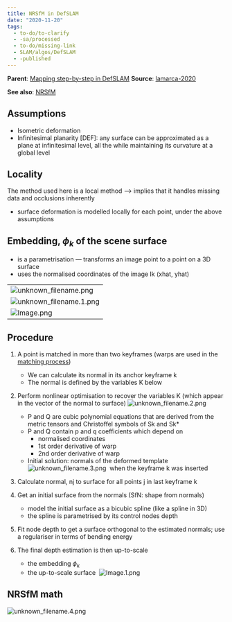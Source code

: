 ```yaml
---
title: NRSfM in DefSLAM
date: "2020-11-20"
tags:
  - to-do/to-clarify
  - -sa/processed
  - to-do/missing-link
  - SLAM/algos/DefSLAM
  - -published
---
```


**Parent**: [Mapping step-by-step in DefSLAM](mapping-step-by-step-in-defslam.md)
**Source**: [lamarca-2020](studienarbeit/lamarca-2020.md)

**See also**: [NRSfM](studienarbeit/nrsfm.md)

## Assumptions

*   Isometric deformation
*   Infinitesimal planarity \[DEF\]: any surface can be approximated as a plane at infinitesimal level, all the while maintaining its curvature at a global level

## Locality
The method used here is a local method --> implies that it handles missing data and occlusions inherently

*   surface deformation is modelled locally for each point, under the above assumptions

## Embedding, $\phi_k$ of the scene surface

*   is a parametrisation — transforms an image point to a point on a 3D surface
*   uses the normalised coordinates of the image Ik (xhat, yhat)

|     |
| --- |
| ![unknown_filename.png](./_resources/NRSfM_in_DefSLAM.resources/unknown_filename.png) |
| ![unknown_filename.1.png](./_resources/NRSfM_in_DefSLAM.resources/unknown_filename.1.png) |
| ![Image.png](./_resources/NRSfM_in_DefSLAM.resources/Image.png) |

## Procedure

1.  A point is matched in more than two keyframes (warps are used in the [matching process](studienarbeit/non-rigid-guided-matching-b-w-kfs-in-defslam.md))
    *   We can calculate its normal in its anchor keyframe k
    *   The normal is defined by the variables K below
2.  Perform nonlinear optimisation to recover the variables K (which appear in the vector of the normal to surface)
    ![unknown_filename.2.png](./_resources/NRSfM_in_DefSLAM.resources/unknown_filename.2.png)
    *   P and Q are cubic polynomial equations that are derived from the metric tensors and Christoffel symbols of Sk and Sk\*
    *   P and Q contain p and q coefficients which depend on
        *   normalised coordinates
        *   1st order derivative of warp
        *   2nd order derivative of warp
    *   Initial solution: normals of the deformed template 
        ![unknown_filename.3.png](./_resources/NRSfM_in_DefSLAM.resources/unknown_filename.3.png)
         when the keyframe k was inserted
        
3.  Calculate normal, nj to surface for all points j in last keyframe k
4.  Get an initial surface from the normals (SfN: shape from normals)
    *   model the initial surface as a bicubic spline (like a spline in 3D)
    *   the spline is parametrised by its control nodes depth
5.  Fit node depth to get a surface orthogonal to the estimated normals; use a regulariser in terms of bending energy
6.  The final depth estimation is then up-to-scale
    *   the embedding $\phi_k$
    *   the up-to-scale surface 
        ![Image.1.png](./_resources/NRSfM_in_DefSLAM.resources/Image.1.png)
        

## NRSfM math
![unknown_filename.4.png](./_resources/NRSfM_in_DefSLAM.resources/unknown_filename.4.png)

